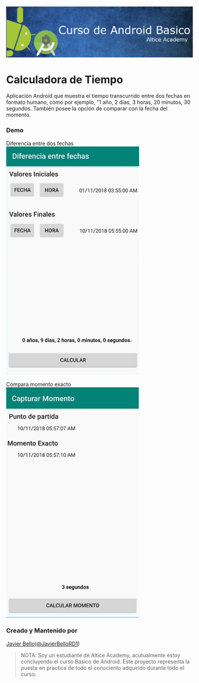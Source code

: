 ![Image](asset/githubbanner.jpg)
# Calculadora de Tiempo

Aplicación Android que muestra el tiempo transcurrido entre dos fechas en formato humano, como por ejemplo, "1 año, 2 días, 3 horas, 20 minutos, 30 segundos. También posee la opción de comparar con la fecha del momento.

### Demo

Diferencia entre dos fechas
![Image](asset/demodatediff.jpg)

Compara momento exacto
![Image](asset/demomoment.jpg)

### Creado y Mantenido por
[Javier Bello](https://github.com/JavierBelloRD)([@JavierBelloRD1](https://www.twitter.com/JavierBelloRD1))

> NOTA: Soy un estudiante de Altice Academy, acutualmente estoy concluyendo el curso Basico de Android. Este proyecto representa la puesta en practica de todo el conociento adquirido durante todo el curso.
